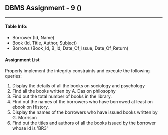 ## DBMS Assignment - 9 ()
---

####  Table Info:
- Borrower (Id, Name)
- Book (Id, Title, Author, Subject)
- Borrows (Book_Id, B_Id, Date_Of_Issue, Date_Of_Return)

#### Assignment List
Properly implement the integrity constraints and execute the following queries:

1. Display the details of all the books on sociology and psychology
2. Find all the books written by A. Das on philosophy
3. Find out the total number of books in the library.
4. FInd out the names of the borrowers who have borrowed at least on ebook on History.
5. Display the names of the borrowers who have issued books written by G. Morrison
6. Find out the titles and authors of all the books issued by the borrower whose id is 'BR3'
   
